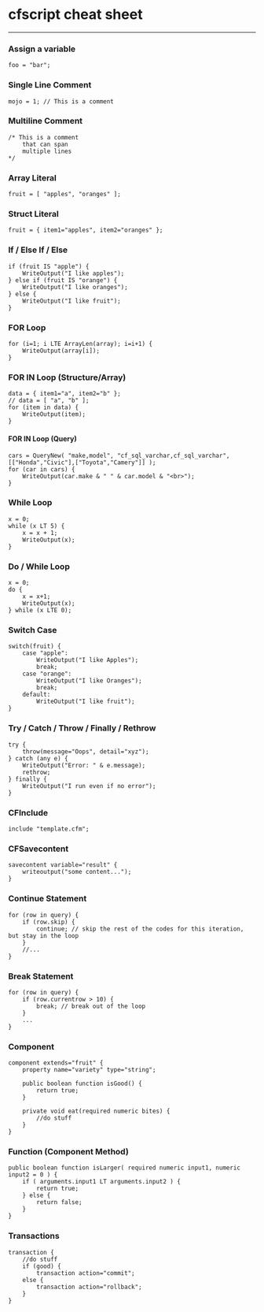 # cfscript cheat sheet

---

### Assign a variable
```
foo = "bar";
```

### Single Line Comment
```
mojo = 1; // This is a comment
```

### Multiline Comment
```
/* This is a comment
	that can span
	multiple lines
*/
```

### Array Literal
```
fruit = [ "apples", "oranges" ];
```

### Struct Literal
```
fruit = { item1="apples", item2="oranges" };
```

### If / Else If / Else
```
if (fruit IS "apple") {
	WriteOutput("I like apples");
} else if (fruit IS "orange") {
	WriteOutput("I like oranges");
} else {
	WriteOutput("I like fruit");
}
```

### FOR Loop
```
for (i=1; i LTE ArrayLen(array); i=i+1) {
	WriteOutput(array[i]);
}
```

### FOR IN Loop (Structure/Array)
```
data = { item1="a", item2="b" };
// data = [ "a", "b" ];
for (item in data) {
	WriteOutput(item);
}
```

#### FOR IN Loop (Query)
```
cars = QueryNew( "make,model", "cf_sql_varchar,cf_sql_varchar", [["Honda","Civic"],["Toyota","Camery"]] );
for (car in cars) {
	WriteOutput(car.make & " " & car.model & "<br>");
}
```

### While Loop
```
x = 0;
while (x LT 5) {
	x = x + 1;
	WriteOutput(x);
}
```

### Do / While Loop
```
x = 0;
do {
	x = x+1;
	WriteOutput(x);
} while (x LTE 0);
```

### Switch Case
```
switch(fruit) {
	case "apple":
		WriteOutput("I like Apples");
		break;
	case "orange":
		WriteOutput("I like Oranges");
		break;
	default: 
		WriteOutput("I like fruit");
}
```

### Try / Catch / Throw / Finally / Rethrow
```
try {
	throw(message="Oops", detail="xyz");
} catch (any e) {
	WriteOutput("Error: " & e.message);
	rethrow;
} finally {
	WriteOutput("I run even if no error");
}
```

### CFInclude
```
include "template.cfm";
```

### CFSavecontent
```
savecontent variable="result" {
	writeoutput("some content...");
}
```

### Continue Statement
```
for (row in query) {
	if (row.skip) {
		continue; // skip the rest of the codes for this iteration, but stay in the loop
	}
	//...
}
```

### Break Statement
```
for (row in query) {
	if (row.currentrow > 10) {
		break; // break out of the loop
	}
	...
}
```

### Component
```
component extends="fruit" {
	property name="variety" type="string";
	
	public boolean function isGood() { 
		return true;
	}
	
	private void eat(required numeric bites) {
		//do stuff
	}
}
```

### Function (Component Method)
```
public boolean function isLarger( required numeric input1, numeric input2 = 0 ) {
	if ( arguments.input1 LT arguments.input2 ) {
		return true;
	} else {
		return false;
	}
}
```

### Transactions
```
transaction {
	//do stuff
	if (good) {
		transaction action="commit";
	else {
		transaction action="rollback";
	}
}
```
